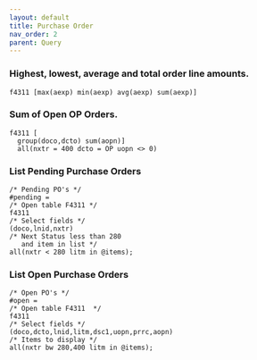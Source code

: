 ```yaml
---
layout: default
title: Purchase Order
nav_order: 2
parent: Query
---
```


<link href="../assets/prism-dark.min.css" rel="stylesheet" />
<link href="../assets/style.css" rel="stylesheet">
<script src="../assets/prism-core.min.js"></script>
<script src="../assets/prism-cql.js"></script>

### Highest, lowest, average and total order line amounts.

<div class="codeblock">
<pre><code class="language-cql">f4311 [max(aexp) min(aexp) avg(aexp) sum(aexp)]</code></pre>
</div>

### Sum of Open OP Orders.

<div class="codeblock">
<pre><code class="language-cql">f4311 [
  group(doco,dcto) sum(aopn)]
  all(nxtr = 400 dcto = OP uopn <> 0)
</code></pre>
</div>

### List Pending Purchase Orders

<div class="codeblock">
<pre><code class="language-cql">/* Pending PO's */
#pending =
/* Open table F4311 */
f4311
/* Select fields */
(doco,lnid,nxtr)
/* Next Status less than 280
   and item in list */
all(nxtr < 280 litm in @items);
</code></pre>
</div>

### List Open Purchase Orders

<div class="codeblock">
<pre><code class="language-cql">/* Open PO's */
#open =
/* Open table F4311  */
f4311
/* Select fields */
(doco,dcto,lnid,litm,dsc1,uopn,prrc,aopn)
/* Items to display */
all(nxtr bw 280,400 litm in @items);
